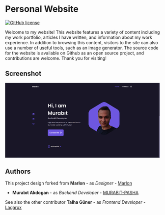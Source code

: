 
# Personal Website

[![GitHub license](https://img.shields.io/github/license/Murabit-the-Magnificent/Murabit-the-Magnificent.github.io.svg)](https://github.com/Murabit-the-Magnificent/Murabit-the-Magnificent.github.io/master/LICENSE)

Welcome to my website! This website features a variety of content including my work portfolio, articles I have written, and information about my work experience. In addition to browsing this content, visitors to the site can also use a number of useful tools, such as an image generator. The source code for the website is available on Github as an open source project, and contributions are welcome. Thank you for visiting!

## Screenshot

![MURABIT-PASHA Banner](https://github.com/MURABIT-PASHA/Images/blob/main/web_home_screenshot.png)

## Authors

This project design forked from **Marlon** - as *Designer* - [Marlon](https://github.com/bedimcode)

* **Murabıt Akdogan** - as *Backend Developer* - [MURABIT-PASHA](https://github.com/MURABIT-PASHA)

See also the other contributor **Talha Güner** - as *Frontend Developer* - [Lagarux](https://github.com/Lagarux)
